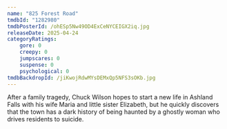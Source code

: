 ```yaml
---
name: "825 Forest Road"
tmdbId: "1282980"
tmdbPosterId: /ohESp5Nw49OD4ExCeNYCEIGX2iq.jpg
releaseDate: 2025-04-24
categoryRatings:
    gore: 0
    creepy: 0
    jumpscares: 0
    suspense: 0
    psychological: 0
tmdbBackdropId: /jiKwojRdwMYsDEMxQp5NFS3sOKb.jpg
---
```

After a family tragedy, Chuck Wilson hopes to start a new life in Ashland Falls with his wife Maria and little sister Elizabeth, but he quickly discovers that the town has a dark history of being haunted by a ghostly woman who drives residents to suicide.
